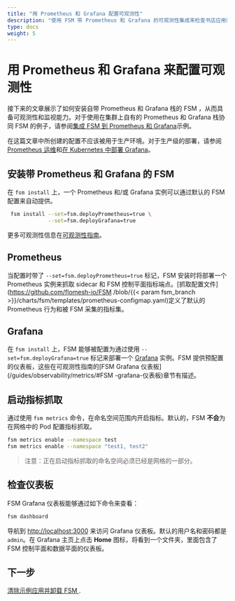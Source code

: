 ```yaml
---
title: "用 Prometheus 和 Grafana 配置可观测性"
description: "使用 FSM 带 Prometheus 和 Grafana 的可观测性集成来检查书店应用间的流量"
type: docs
weight: 5
---
```


# 用 Prometheus 和 Grafana 来配置可观测性

接下来的文章展示了如何安装自带 Prometheus 和 Grafana 栈的 FSM ，从而具备可观测性和监视能力。对于使用在集群上自有的 Prometheus 和 Grafana 栈协同 FSM 的例子，请参阅[集成 FSM 到 Prometheus 和 Grafana](/demos/prometheus_grafana/)示例。

在这篇文章中所创建的配置不应该被用于生产环境。对于生产级的部署，请参阅 [Prometheus 运维](https://github.com/prometheus-operator/prometheus-operator/blob/master/Documentation/user-guides/getting-started.md)和[在 Kubernetes 中部署 Grafana](https://grafana.com/docs/grafana/latest/installation/kubernetes/)。


## 安装带 Prometheus 和 Grafana 的 FSM 

在 `fsm install` 上，一个 Prometheus 和/或 Grafana 实例可以通过默认的 FSM 配置来自动提供。
```bash
 fsm install --set=fsm.deployPrometheus=true \
             --set=fsm.deployGrafana=true
```
更多可观测性信息在[可观测性指南](/guides/observability)。

## Prometheus

当配置时带了 `--set=fsm.deployPrometheus=true` 标记，FSM 安装时将部署一个 Prometheus 实例来抓取 sidecar 和 FSM 控制平面指标端点。[抓取配置文件](https://github.com/flomesh-io/FSM /blob/{{< param fsm_branch >}}/charts/fsm/templates/prometheus-configmap.yaml)定义了默认的 Prometheus 行为和被 FSM 采集的指标集。

## Grafana

在 `fsm install` 上，FSM 能够被配置为通过使用 `--set=fsm.deployGrafana=true` 标记来部署一个 [Grafana](https://grafana.com/grafana/) 实例。FSM 提供预配置的仪表板，这些在可观测性指南的[FSM Grafana 仪表板](/guides/observability/metrics/#FSM -grafana-仪表板)章节有描述。

## 启动指标抓取

通过使用 `fsm metrics` 命令，在命名空间范围内开启指标。默认的，FSM **不会**为在网格中的 Pod 配置指标抓取。

```bash
fsm metrics enable --namespace test
fsm metrics enable --namespace "test1, test2"

```
> 注意：正在启动指标抓取的命名空间必须已经是网格的一部分。

## 检查仪表板

FSM Grafana 仪表板能够通过如下命令来查看：

```bash
fsm dashboard
```

导航到 [http://localhost:3000](http://localhost:3000) 来访问 Grafana 仪表板。默认的用户名和密码都是 `admin`。在 Grafana 主页上点击 **Home** 图标，将看到一个文件夹，里面包含了 FSM 控制平面和数据平面的仪表板。

## 下一步

[清除示例应用并卸载 FSM ](/getting_started/cleanup/).